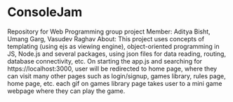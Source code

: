 # ConsoleJam
Repository for Web Programming group project
Member: Aditya Bisht, Umang Garg, Vasudev Raghav
About: This project uses concepts of templating (using ejs as viewing engine), object-oriented programming in JS, Node.js and several packages, using json files for data reading, routing, database connectivity, etc. On starting the app.js and searching for https://localhost:3000, user will be redirected to home page, where they can visit many other pages such as login/signup, games library, rules page, home page, etc. each gif on games library page takes user to a mini game webpage where they can play the game.
